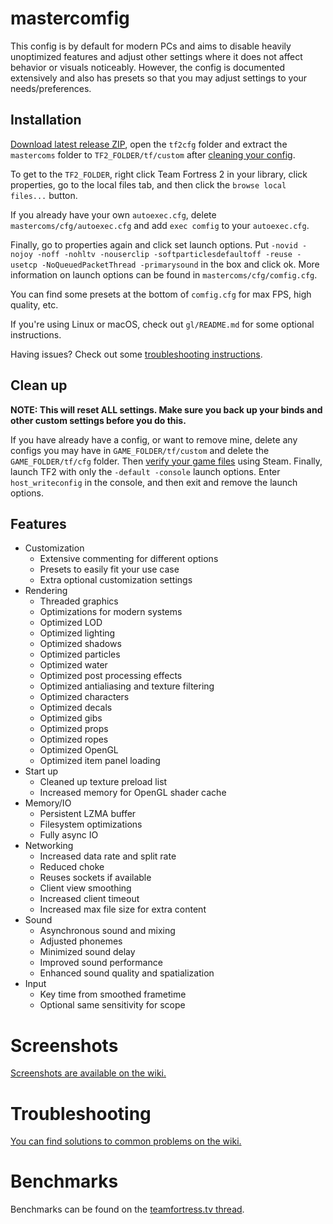 # mastercomfig

This config is by default for modern PCs and aims to disable heavily unoptimized
features and adjust other settings where it does not affect behavior or visuals
noticeably. However, the config is documented extensively and also has presets
so that you may adjust settings to your needs/preferences.

## Installation

[Download latest release ZIP](https://github.com/mastercoms/tf2cfg/releases/latest), open the `tf2cfg` folder and extract
the `mastercoms` folder to `TF2_FOLDER/tf/custom` after [cleaning your config](#clean-up).

To get to the `TF2_FOLDER`, right click Team Fortress 2 in your library, click
properties, go to the local files tab, and then click the `browse local files...`
button.

If you already have your own `autoexec.cfg`, delete `mastercoms/cfg/autoexec.cfg` and
add `exec comfig` to your `autoexec.cfg`.
 
Finally, go to properties again and click set launch options. 
Put `-novid -nojoy -noff -nohltv -nouserclip -softparticlesdefaultoff -reuse -usetcp -NoQueuedPacketThread -primarysound` in
the box and click ok. More information on launch options can be found in
`mastercoms/cfg/comfig.cfg`.

You can find some presets at the bottom of `comfig.cfg` for max FPS, high quality, etc.

If you're using Linux or macOS, check out `gl/README.md` for some optional instructions.

Having issues? Check out some [troubleshooting instructions](https://github.com/mastercoms/tf2cfg/wiki/Troubleshooting).

## Clean up

**NOTE: This will reset ALL settings. Make sure you back up your binds and other
custom settings before you do this.**

If you have already have a config, or want to remove mine, delete any configs you
may have in `GAME_FOLDER/tf/custom` and delete the `GAME_FOLDER/tf/cfg` folder.
Then [verify your game files](https://support.steampowered.com/kb_article.php?ref=2037-QEUH-3335) using Steam. Finally, launch TF2 with only the `-default -console` launch options. Enter `host_writeconfig` in the console, and then exit and remove the launch options.

## Features

* Customization
  * Extensive commenting for different options
  * Presets to easily fit your use case
  * Extra optional customization settings
* Rendering
  * Threaded graphics
  * Optimizations for modern systems
  * Optimized LOD
  * Optimized lighting
  * Optimized shadows
  * Optimized particles
  * Optimized water
  * Optimized post processing effects
  * Optimized antialiasing and texture filtering
  * Optimized characters
  * Optimized decals
  * Optimized gibs
  * Optimized props
  * Optimized ropes
  * Optimized OpenGL
  * Optimized item panel loading
* Start up
  * Cleaned up texture preload list
  * Increased memory for OpenGL shader cache
* Memory/IO
  * Persistent LZMA buffer
  * Filesystem optimizations
  * Fully async IO
* Networking
  * Increased data rate and split rate
  * Reduced choke
  * Reuses sockets if available
  * Client view smoothing
  * Increased client timeout
  * Increased max file size for extra content
* Sound
  * Asynchronous sound and mixing
  * Adjusted phonemes
  * Minimized sound delay
  * Improved sound performance
  * Enhanced sound quality and spatialization
* Input
  * Key time from smoothed frametime
  * Optional same sensitivity for scope

# Screenshots

[Screenshots are available on the wiki.](https://github.com/mastercoms/tf2cfg/wiki/Screenshots)

# Troubleshooting

[You can find solutions to common problems on the wiki.](https://github.com/mastercoms/tf2cfg/wiki/Troubleshooting)

# Benchmarks

Benchmarks can be found on the [teamfortress.tv thread](http://www.teamfortress.tv/42867/mastercomfig-fps-customization-config/).
